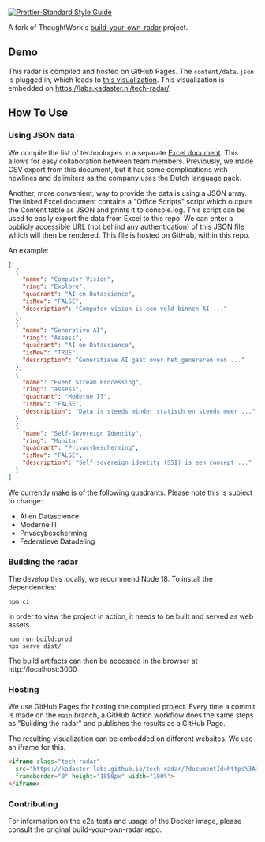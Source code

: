 [![Prettier-Standard Style Guide](https://img.shields.io/badge/code_style-standard-brightgreen.svg)](https://github.com/sheerun/prettier-standard)

A fork of ThoughtWork's [build-your-own-radar](https://github.com/thoughtworks/build-your-own-radar) project.

## Demo

This radar is compiled and hosted on GitHub Pages. The `content/data.json` is plugged in, which leads to [this visualization](https://kadaster-labs.github.io/tech-radar/?documentId=https%3A%2F%2Fraw.githubusercontent.com%2Fkadaster-labs%2Fbuild-your-own-radar%2Fmaster%2Fcontent%2Fdata.json). This visualization is embedded on https://labs.kadaster.nl/tech-radar/.

## How To Use

### Using JSON data

We compile the list of technologies in a separate [Excel document](https://hetkadaster.sharepoint.com/sites/gd-boi/b08af/Content/2020-013-TechRadar/2024Q1-TechRadar.xlsx?d=w3a5cd46c7220490daa04478e7911d357&csf=1&web=1&e=VVexwD). This allows for easy collaboration between team members. Previously, we made CSV export from this document, but it has some complications with newlines and delimiters as the company uses the Dutch language pack.

Another, more convenient, way to provide the data is using a JSON array. The linked Excel document contains a "Office Scripts" script which outputs the Content table as JSON and prints it to console.log. This script can be used to easily export the data from Excel to this repo.
We can enter a publicly accessible URL (not behind any authentication) of this JSON file which will then be rendered. This file is hosted on GitHub, within this repo.

An example:

```json
[
  {
    "name": "Computer Vision",
    "ring": "Explore",
    "quadrant": "AI en Datascience",
    "isNew": "FALSE",
    "description": "Computer vision is een veld binnen AI ..."
  },
  {
    "name": "Generative AI",
    "ring": "Assess",
    "quadrant": "AI en Datascience",
    "isNew": "TRUE",
    "description": "Generatieve AI gaat over het genereren van ..."
  },
  {
    "name": "Event Stream Processing",
    "ring": "assess",
    "quadrant": "Moderne IT",
    "isNew": "FALSE",
    "description": "Data is steeds minder statisch en steeds meer ..."
  },
  {
    "name": "Self-Sovereign Identity",
    "ring": "Monitor",
    "quadrant": "Privacybescherming",
    "isNew": "FALSE",
    "description": "Self-sovereign identity (SSI) is een concept ..."
  }
]
```

We currently make is of the following quadrants. Please note this is subject to change:
- AI en Datascience
- Moderne IT
- Privacybescherming
- Federatieve Datadeling


### Building the radar

The develop this locally, we recommend Node 18. To install the dependencies:

```console
npm ci
```

In order to view the project in action, it needs to be built and served as web assets.

```console
npm run build:prod
npx serve dist/
```

The build artifacts can then be accessed in the browser at http://localhost:3000


### Hosting
We use GitHub Pages for hosting the compiled project. Every time a commit is made on the `main` branch, a GitHub Action workflow does the same steps as "Building the radar" and publishes the results as a GitHub Page.

The resulting visualization can be embedded on different websites. We use an iframe for this.

```html
<iframe class="tech-radar"
  src="https://kadaster-labs.github.io/tech-radar/?documentId=https%3A%2F%2Fraw.githubusercontent.com%2Fkadaster-labs%2Fbuild-your-own-radar%2Fmaster%2Fcontent%2Fdata.json"
  frameborder="0" height="1050px" width="100%">
</iframe>
```


### Contributing
For information on the e2e tests and usage of the Docker image, please consult the original build-your-own-radar repo.
